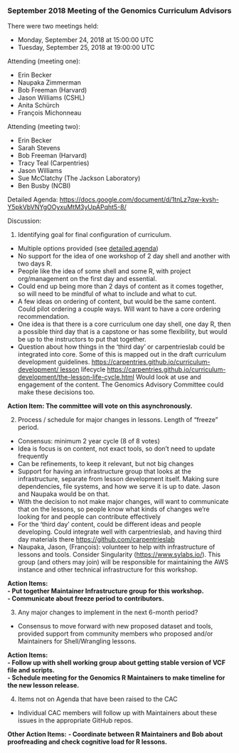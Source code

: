 ### September 2018 Meeting of the Genomics Curriculum Advisors

There were two meetings held:
- Monday, September 24, 2018 at 15:00:00 UTC
- Tuesday, September 25, 2018 at 19:00:00 UTC

Attending (meeting one):
- Erin Becker 
- Naupaka Zimmerman
- Bob Freeman (Harvard)
- Jason Williams (CSHL)
- Anita Schürch
- François Michonneau

Attending (meeting two):
- Erin Becker
- Sarah Stevens
- Bob Freeman (Harvard)
- Tracy Teal (Carpentries)
- Jason Williams
- Sue McClatchy (The Jackson Laboratory)
- Ben Busby (NCBI)

Detailed Agenda: https://docs.google.com/document/d/1tnLz7qw-kvsh-Y5pkVbVNYgOOyxuMtM3yUpAPqht5-8/

Discussion: 

1) Identifying goal for final configuration of curriculum.
- Multiple options provided (see [detailed agenda](https://docs.google.com/document/d/1tnLz7qw-kvsh-Y5pkVbVNYgOOyxuMtM3yUpAPqht5-8/))
- No support for the idea of one workshop of 2 day shell and another with two days R. 
- People like the idea of some shell and some R, with project org/management on the first day and essential. 
- Could end up being more than 2 days of content as it comes together, so will need to be mindful of what to include and what to cut.
- A few ideas on ordering of content, but would be the same content. Could pilot ordering a couple ways. Will want to have a core ordering recommendation. 
- One idea is that there is a core curriculum one day shell, one day R, then a possible third day that is a capstone or has some flexibility, but would be up to the instructors to put that together.  
- Question about how things in the ‘third day’ or carpentrieslab could be integrated into core. Some of this is mapped out in the draft curriculum development guidelines. https://carpentries.github.io/curriculum-development/ lesson lifecycle https://carpentries.github.io/curriculum-development/the-lesson-life-cycle.html Would look at use and engagement of the content. The Genomics Advisory Committee could make these decisions too.

**Action Item: The committee will vote on this asynchronously.** 

2) Process / schedule for major changes in lessons. Length of “freeze” period.
- Consensus: minimum 2 year cycle (8 of 8 votes)
- Idea is focus is on content, not exact tools, so don’t need to update frequently
- Can be refinements, to keep it relevant, but not big changes
- Support for having an infrastructure group that looks at the infrastructure, separate from lesson development itself. Making sure dependencies, file systems, and how we serve it is up to date. Jason and Naupaka would be on that. 
- With the decision to not make major changes, will want to communicate that on the lessons, so people know what kinds of changes we’re looking for and people can contribute effectively
- For the ‘third day’ content, could be different ideas and people developing. Could integrate well with carpentrieslab, and having third day materials there https://github.com/carpentrieslab  
- Naupaka, Jason, (François): volunteer to help with infrastructure of lessons and tools. Consider Singularity (https://www.sylabs.io/). This group (and others may join) will be responsible for maintaining the AWS instance and other technical infrastructure for this workshop.

**Action Items:**   
**- Put together Maintainer Infrastructure group for this workshop.**  
**- Communicate about freeze period to contributors.**  

3) Any major changes to implement in the next 6-month period?
- Consensus to move forward with new proposed dataset and tools, provided support from community members who proposed and/or Maintainers for Shell/Wrangling lessons.

**Action Items:**  
**- Follow up with shell working group about getting stable version of VCF file and scripts.**  
**- Schedule meeting for the Genomics R Maintainers to make timeline for the new lesson release.**

4) Items not on Agenda that have been raised to the CAC
- Individual CAC members will follow up with Maintainers about these issues in the appropriate GitHub repos.

**Other Action Items:**
**- Coordinate between R Maintainers and Bob about proofreading and check cognitive load for R lessons.** 
